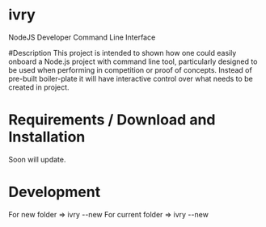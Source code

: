 # ivry
NodeJS Developer Command Line Interface

#Description
This project is intended to shown how one could easily onboard a Node.js project with command line tool, particularly designed to be used when performing in competition or proof of concepts. Instead of pre-built boiler-plate it will have interactive control over what needs to be created in project.

# Requirements / Download and Installation
Soon will update.
<!-- npm install -g ivry-cli -->

# Development
For new folder => ivry --new <name>
For current folder => ivry --new
